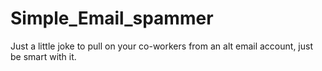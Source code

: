 # Simple_Email_spammer
Just a little joke to pull on your co-workers from an alt email account, just be smart with it. 
